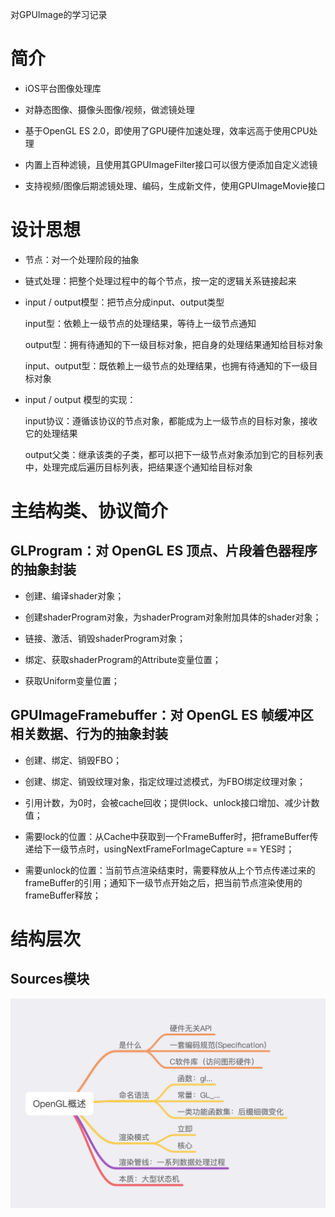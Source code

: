 对GPUImage的学习记录  

# 简介 
* iOS平台图像处理库  

* 对静态图像、摄像头图像/视频，做滤镜处理  

* 基于OpenGL ES 2.0，即使用了GPU硬件加速处理，效率远高于使用CPU处理  

* 内置上百种滤镜，且使用其GPUImageFilter接口可以很方便添加自定义滤镜  
  
* 支持视频/图像后期滤镜处理、编码，生成新文件，使用GPUImageMovie接口  

# 设计思想  
* 节点：对一个处理阶段的抽象  
  
* 链式处理：把整个处理过程中的每个节点，按一定的逻辑关系链接起来  
  
* input / output模型：把节点分成input、output类型  

   input型：依赖上一级节点的处理结果，等待上一级节点通知  
   
   output型：拥有待通知的下一级目标对象，把自身的处理结果通知给目标对象  
   
   input、output型：既依赖上一级节点的处理结果，也拥有待通知的下一级目标对象  
   
* input / output 模型的实现：   
  
   input协议：遵循该协议的节点对象，都能成为上一级节点的目标对象，接收它的处理结果  
   
   output父类：继承该类的子类，都可以把下一级节点对象添加到它的目标列表中，处理完成后遍历目标列表，把结果逐个通知给目标对象
   
# 主结构类、协议简介
## GLProgram：对 OpenGL ES 顶点、片段着色器程序的抽象封装  
*   创建、编译shader对象；  

*   创建shaderProgram对象，为shaderProgram对象附加具体的shader对象；  
   
*   链接、激活、销毁shaderProgram对象；  
   
*   绑定、获取shaderProgram的Attribute变量位置；
   
*   获取Uniform变量位置；
   
## GPUImageFramebuffer：对 OpenGL ES 帧缓冲区相关数据、行为的抽象封装
* 创建、绑定、销毁FBO；
  
* 创建、绑定、销毁纹理对象，指定纹理过滤模式，为FBO绑定纹理对象；  

* 引用计数，为0时，会被cache回收；提供lock、unlock接口增加、减少计数值； 

* 需要lock的位置：从Cache中获取到一个FrameBuffer时，把frameBuffer传递给下一级节点时，usingNextFrameForImageCapture == YES时；

* 需要unlock的位置：当前节点渲染结束时，需要释放从上个节点传递过来的frameBuffer的引用；通知下一级节点开始之后，把当前节点渲染使用的frameBuffer释放；

# 结构层次
## Sources模块
![image](https://github.com/daliang0101/OpenGL/blob/main/images/GLsummary.png)  

   























